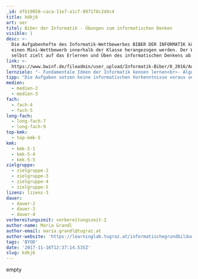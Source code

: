 ```yaml
---
_id: dfb19050-caca-11e7-a1cf-8971f8c2d4c4
title: kdkj6
art: oer
titel: Biber der Informatik - Übungen zum informatischen Denken
visible: 1
desc: >-
  Die Aufgabenhefte des Informatik-Wettbewerbes BIBER DER INFORMATIK können für
  einen Mini-Wettbewerb innerhalb der Klasse herangezogen werden. Der Wettbewerb
  selbst zielt auf das Erlernen und Üben des informatischen Denkens ab.
link: >-
  https://www.bwinf.de/fileadmin/user_upload/Informatik-Biber/0_2016/Aufgabenheft_2016/Biberheft_2016_web.pdf
lernziele: "- Fundamentale Ideen der Informatik kennen lernen<br>- Algorithmisches/logisches Problemlösen kennen lernen, üben und anwenden"
tipp: "Die Aufgaben setzen keine informatischen Vorkenntnisse voraus und präsentieren vielfältige Problemstellungen, die durch das Anwenden von informatischen Konzepten gelöst werden müssen. Diese Konzepte müssen jedoch nicht bekannt sein, sondern werden im Rahmen der Aufgaben spielerisch erworben. Im Vordergrund steht der Erwerb und weniger die Überprüfung von Fähigkeiten im Zusammenhang mit Computational Thinking.<br>Auf der <a href='https://www.bwinf.de/biber/downloads/'>Website des BWINF</a> (Bundesweite Informatikwettbewerbe) werden die Aufgaben für alle Altersgruppen gesammelt und durch wichtige Erklärungen ergänzt, sodass die informatischen Konzepte auch in das Bewusstsein der SchülerInnen geraten. Die Aufgabenhefte vor dem Jahr 2015 sind nicht mit offenen Lizenzen verfügbar. Das verlinkte Aufgabenheft aus dem Jahr 2016 steht unter einer offenen Lizenz und darf frei nachgenutzt werden.<br>Darüber hinaus ist eine eigene BIBER APP für die Betriebssysteme ANDROID und iOS verfügbar, die zum Üben herangezogen werden kann.<br>Empfehlung für den Einsatz im Unterricht:<br>- Wählen Sie, je nach Altersgruppe der SchülerInnen und vorhandener Unterrichtszeit, eine geeignete Anzahl an Biber-Aufgaben (aus der Aufgabensammlung der Jahre 2015 und 2016) aus.<br>- Drucken Sie ggf. die Aufgaben in Klassenstärke aus.<br>- Teilen Sie die SchülerInnen in 2er- oder 3er-Gruppen ein und stellen Sie den Gruppen die Aufgaben zur Verfügung.<br>- Die SchülerInnen müssen nun versuchen, so viele Aufgaben wie möglich, innerhalb einer vorgegebenen Zeit zu lösen.<br>- Besprechen Sie im Anschluss die Lösungen und die informatischen Hintergründe der Aufgabenstellungen.<br>- Achten Sie darauf, dass auch die Lösungswege der SchülerInnen miteinbezogen werden."
medien:
  - medien-2
  - medien-3
fach:
  - fach-4
  - fach-5
long-fach:
  - long-fach-7
  - long-fach-9
top-kmk:
  - top-kmk-5
kmk:
  - kmk-5-1
  - kmk-5-4
  - kmk-5-5
zielgruppe:
  - zielgruppe-2
  - zielgruppe-3
  - zielgruppe-4
  - zielgruppe-5
lizenz: lizenz-3
dauer:
  - dauer-2
  - dauer-3
  - dauer-4
vorbereitungszeit: vorbereitungszeit-2
author-name: Maria Grandl
author-email: maria.grandl@tugraz.at
author-website: 'https://learninglab.tugraz.at/informatischegrundbildung/'
tags: 'BYOD'
date: '2017-11-16T12:37:14.535Z'
slug: kdkj6
---
```

empty
